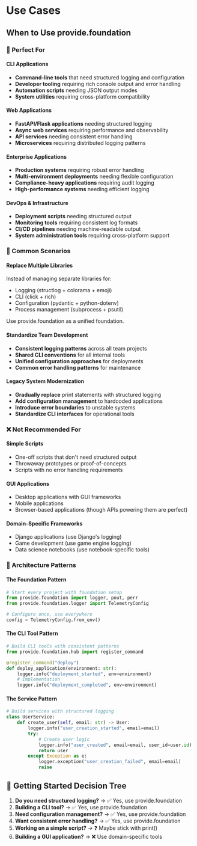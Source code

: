 # Use Cases

## When to Use provide.foundation

### 🎯 Perfect For

#### CLI Applications
- **Command-line tools** that need structured logging and configuration
- **Developer tooling** requiring rich console output and error handling
- **Automation scripts** needing JSON output modes
- **System utilities** requiring cross-platform compatibility

#### Web Applications
- **FastAPI/Flask applications** needing structured logging
- **Async web services** requiring performance and observability  
- **API services** needing consistent error handling
- **Microservices** requiring distributed logging patterns

#### Enterprise Applications
- **Production systems** requiring robust error handling
- **Multi-environment deployments** needing flexible configuration
- **Compliance-heavy applications** requiring audit logging
- **High-performance systems** needing efficient logging

#### DevOps & Infrastructure
- **Deployment scripts** needing structured output
- **Monitoring tools** requiring consistent log formats
- **CI/CD pipelines** needing machine-readable output
- **System administration tools** requiring cross-platform support

### 🔧 Common Scenarios

#### Replace Multiple Libraries
Instead of managing separate libraries for:
- Logging (structlog + colorama + emoji)
- CLI (click + rich)
- Configuration (pydantic + python-dotenv)
- Process management (subprocess + psutil)

Use provide.foundation as a unified foundation.

#### Standardize Team Development
- **Consistent logging patterns** across all team projects
- **Shared CLI conventions** for all internal tools
- **Unified configuration approaches** for deployments
- **Common error handling patterns** for maintenance

#### Legacy System Modernization
- **Gradually replace** print statements with structured logging
- **Add configuration management** to hardcoded applications
- **Introduce error boundaries** to unstable systems
- **Standardize CLI interfaces** for operational tools

### ❌ Not Recommended For

#### Simple Scripts
- One-off scripts that don't need structured output
- Throwaway prototypes or proof-of-concepts
- Scripts with no error handling requirements

#### GUI Applications
- Desktop applications with GUI frameworks
- Mobile applications
- Browser-based applications (though APIs powering them are perfect)

#### Domain-Specific Frameworks
- Django applications (use Django's logging)
- Game development (use game engine logging)
- Data science notebooks (use notebook-specific tools)

### 🎨 Architecture Patterns

#### The Foundation Pattern
```python
# Start every project with foundation setup
from provide.foundation import logger, pout, perr
from provide.foundation.logger import TelemetryConfig

# Configure once, use everywhere
config = TelemetryConfig.from_env()
```

#### The CLI Tool Pattern
```python
# Build CLI tools with consistent patterns
from provide.foundation.hub import register_command

@register_command("deploy")
def deploy_application(environment: str):
    logger.info("deployment_started", env=environment)
    # Implementation
    logger.info("deployment_completed", env=environment)
```

#### The Service Pattern
```python
# Build services with structured logging
class UserService:
    def create_user(self, email: str) -> User:
        logger.info("user_creation_started", email=email)
        try:
            # Create user logic
            logger.info("user_created", email=email, user_id=user.id)
            return user
        except Exception as e:
            logger.exception("user_creation_failed", email=email)
            raise
```

## 🚀 Getting Started Decision Tree

1. **Do you need structured logging?** → ✅ Yes, use provide.foundation
2. **Building a CLI tool?** → ✅ Yes, use provide.foundation  
3. **Need configuration management?** → ✅ Yes, use provide.foundation
4. **Want consistent error handling?** → ✅ Yes, use provide.foundation
5. **Working on a simple script?** → ❓ Maybe stick with print()
6. **Building a GUI application?** → ❌ Use domain-specific tools